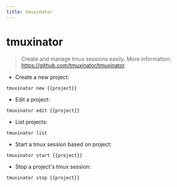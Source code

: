```yaml
---
title: tmuxinator
---
```

# tmuxinator

> Create and manage tmux sessions easily.
> More information: <https://github.com/tmuxinator/tmuxinator>.

- Create a new project:

`tmuxinator new {{project}}`

- Edit a project:

`tmuxinator edit {{project}}`

- List projects:

`tmuxinator list`

- Start a tmux session based on project:

`tmuxinator start {{project}}`

- Stop a project's tmux session:

`tmuxinator stop {{project}}`
